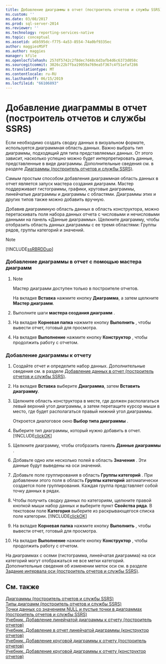 ```yaml
---
title: Добавление диаграммы в отчет (построитель отчетов и службы SSRS) | Документы Майкрософт
ms.custom: ''
ms.date: 03/08/2017
ms.prod: sql-server-2014
ms.reviewer: ''
ms.technology: reporting-services-native
ms.topic: conceptual
ms.assetid: a6b595dc-f775-4a53-8554-74a0bf9335ec
author: maggiesMSFT
ms.author: maggies
manager: kfile
ms.openlocfilehash: 257df5742c2f8dec7d48c6d3afb4d6c6373d058c
ms.sourcegitcommit: 3026c22b7fba19059a769ea5f367c4f51efaf286
ms.translationtype: MT
ms.contentlocale: ru-RU
ms.lasthandoff: 06/15/2019
ms.locfileid: "66106893"
---
```

# <a name="add-a-chart-to-a-report-report-builder-and-ssrs"></a>Добавление диаграммы в отчет (построитель отчетов и службы SSRS)
  Если необходимо создать сводку данных в визуальном формате, используется диаграммная область данных. Важно выбрать тип диаграммы, подходящий для типа представляемых данных. От этого зависит, насколько успешно можно будет интерпретировать данные, представленные в виде диаграммы. Дополнительные сведения см. в разделе [Диаграммы (построитель отчетов и службы SSRS)](charts-report-builder-and-ssrs.md).  
  
 Самым простым способом добавления диаграммная область данных в отчет является запуск мастера создания диаграмм. Мастер поддерживает гистограммы, графики, круговые диаграммы, линейчатые диаграммы и диаграммы с областями. Диаграммы этих и других типов также можно добавить вручную.  
  
 Добавив диаграммную область данных в область конструктора, можно перетаскивать поля набора данных отчета с числовыми и нечисловыми данными на панель «Данные диаграммы». Щелкните диаграмму, чтобы отобразить область данных диаграммы с ее тремя областями: Группы рядов, группы категорий и значений.  
  
> [!NOTE]  
>  [!INCLUDE[ssRBRDDup](../../includes/ssrbrddup-md.md)]  
  
### <a name="to-add-a-chart-to-a-report-by-using-the-chart-wizard"></a>Добавление диаграммы в отчет с помощью мастера диаграмм  
  
1.  > [!NOTE]  
    >  Мастер диаграмм доступен только в построителе отчетов.  
  
     На вкладке **Вставка** нажмите кнопку **Диаграмма**, а затем щелкните **Мастер диаграмм**.  
  
2.  Выполните шаги **мастера создания диаграмм** .  
  
3.  На вкладке **Корневая папка** нажмите кнопку **Выполнить** , чтобы вывести отчет, готовый для просмотра.  
  
4.  На вкладке **Выполнение** нажмите кнопку **Конструктор** , чтобы продолжить работу с отчетом.  
  
### <a name="to-add-a-chart-to-a-report"></a>Добавление диаграммы к отчету  
  
1.  Создайте отчет и определите набор данных. Дополнительные сведения см. в разделе [Добавление данных в отчет &#40;построитель отчетов и службы SSRS&#41;](../report-data/report-datasets-ssrs.md).  
  
2.  На вкладке **Вставка** выберите **Диаграмма**, затем **Вставить диаграмму**.  
  
3.  Щелкните область конструктора в месте, где должен располагаться левый верхний угол диаграммы, а затем перетащите курсор мыши в место, где будет располагаться правый нижний угол диаграммы.  
  
     Откроется диалоговое окно **Выбор типа диаграммы** .  
  
4.  Выберите тип диаграммы, который нужно добавить в отчет. [!INCLUDE[clickOK](../../../includes/clickok-md.md)]  
  
5.  Щелкните диаграмму, чтобы отобразить панель **Данные диаграммы** .  
  
6.  Добавьте одно или несколько полей в область **Значения** . Эти данные будут выведены на оси значений.  
  
7.  Добавьте поле группирования в область **Группы категорий** . При добавлении этого поля в область **Группы категорий** автоматически создается поле группирования. Каждая группа представляет собой точку данных в рядах.  
  
8.  Чтобы получить сводку данных по категориям, щелкните правой кнопкой мыши набор данных и выберите пункт **Свойства ряда**. В текстовом поле **Категория** выберите из раскрывающегося списка поле категории. [!INCLUDE[clickOK](../../../includes/clickok-md.md)]  
  
9. На вкладке **Корневая папка** нажмите кнопку **Выполнить** , чтобы вывести отчет, готовый для просмотра.  
  
10. На вкладке **Выполнение** нажмите кнопку **Конструктор** , чтобы продолжить работу с отчетом.  
  
 На диаграммах с осями (гистограмма, линейчатая диаграмма) на оси категорий могут отображаться не все метки категорий. Дополнительные сведения об изменении меток оси см. в разделе [Задание интервала оси (построитель отчетов и службы SSRS)](specify-an-axis-interval-report-builder-and-ssrs.md).  
  
## <a name="see-also"></a>См. также  
 [Диаграммы (построитель отчетов и службы SSRS)](charts-report-builder-and-ssrs.md)   
 [Типы диаграмм (построитель отчетов и службы SSRS)](chart-types-report-builder-and-ssrs.md)   
 [Точки данных со значением NULL и пустые точки в диаграммах (построитель отчетов и службы SSRS)](empty-and-null-data-points-in-charts-report-builder-and-ssrs.md)   
 [Учебник. Добавление линейчатой диаграммы к отчету (построитель отчетов)](https://go.microsoft.com/fwlink/?LinkId=198052)   
 [Учебник. Добавление в отчет линейчатой диаграммы (конструктор отчетов)](https://go.microsoft.com/fwlink/?LinkId=198042)   
 [Учебник. Добавление круговой диаграммы к отчету (построитель отчетов)](https://go.microsoft.com/fwlink/?LinkId=198051)   
 [Учебник. Добавление круговой диаграммы к отчету (конструктор отчетов)](https://go.microsoft.com/fwlink/?LinkId=198041)  
  
  
